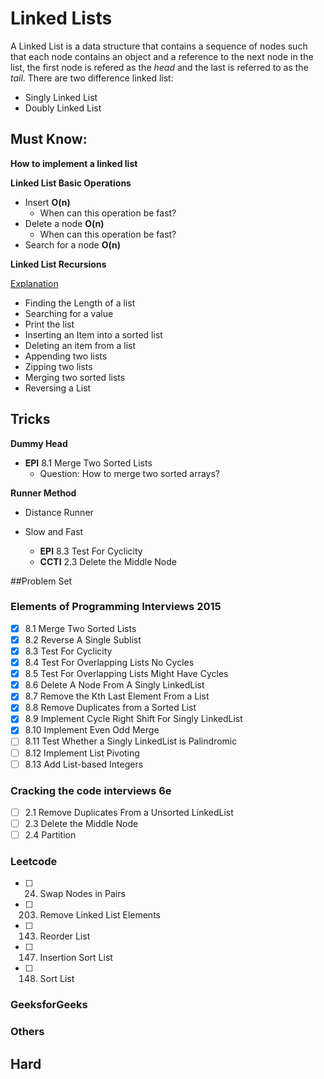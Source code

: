 # Linked Lists
A Linked List is a data structure that contains a sequence of nodes such that each
node contains an object and a reference to the next node in the list, the first node
is refered as the *head* and the last is referred to as the *tail*. There are two 
difference linked list:
* Singly Linked List
* Doubly Linked List

## Must Know:
**How to implement a linked list**

**Linked List Basic Operations**

* Insert **O(n)**
    - When can this operation be fast?
* Delete a node **O(n)**
    - When can this operation be fast?
* Search for a node **O(n)**

**Linked List Recursions** 

[Explanation](http://www.cs.bu.edu/~snyder/cs112/CourseMaterials/LinkedListNotes.Recursion.LLs.html)
* Finding the Length of a list
* Searching for a value
* Print the list
* Inserting an Item into a sorted list
* Deleting an item from a list
* Appending two lists
* Zipping two lists
* Merging two sorted lists
* Reversing a List


## Tricks
**Dummy Head**
* **EPI** 8.1 Merge Two Sorted Lists
    - Question: How to merge two sorted arrays?

**Runner Method**
* Distance Runner

* Slow and Fast
    - **EPI** 8.3 Test For Cyclicity
    - **CCTI** 2.3 Delete the Middle Node


##Problem Set
### Elements of Programming Interviews 2015
- [x] 8.1 Merge Two Sorted Lists
- [x] 8.2 Reverse A Single Sublist
- [x] 8.3 Test For Cyclicity
- [x] 8.4 Test For Overlapping Lists No Cycles
- [x] 8.5 Test For Overlapping Lists Might Have Cycles
- [x] 8.6 Delete A Node From A Singly LinkedList
- [x] 8.7 Remove the Kth Last Element From a List
- [x] 8.8 Remove Duplicates from a Sorted List
- [x] 8.9 Implement Cycle Right Shift For Singly LinkedList
- [x] 8.10 Implement Even Odd Merge
- [ ] 8.11 Test Whether a Singly LinkedList is Palindromic
- [ ] 8.12 Implement List Pivoting
- [ ] 8.13 Add List-based Integers

### Cracking the code interviews 6e
- [ ] 2.1 Remove Duplicates From a Unsorted LinkedList
- [ ] 2.3 Delete the Middle Node
- [ ] 2.4 Partition

### Leetcode
- [ ] 24. Swap Nodes in Pairs
- [ ] 203. Remove Linked List Elements
- [ ] 143. Reorder List
- [ ] 147. Insertion Sort List
- [ ] 148. Sort List

### GeeksforGeeks
### Others
## Hard





